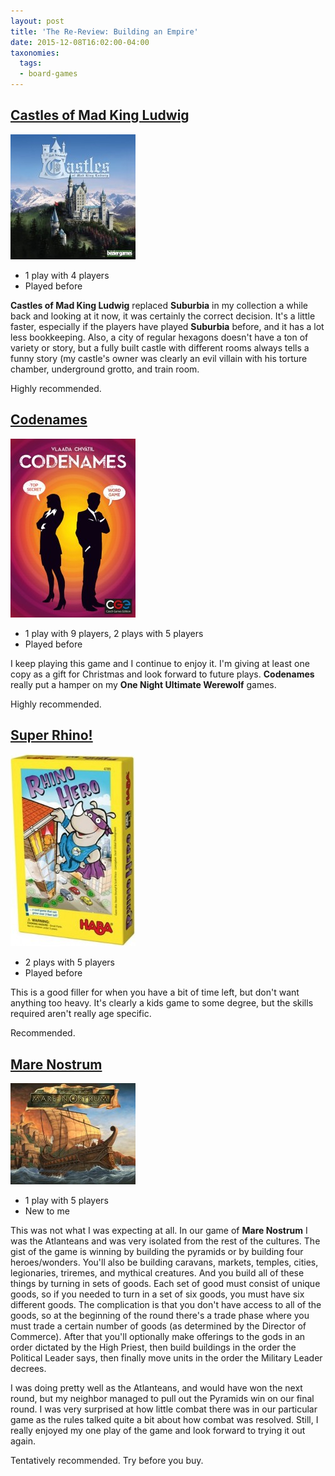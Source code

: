 ```yaml
---
layout: post
title: 'The Re-Review: Building an Empire'
date: 2015-12-08T16:02:00-04:00
taxonomies:
  tags:
  - board-games
---
```

## [Castles of Mad King Ludwig](https://boardgamegeek.com/boardgame/155426/castles-mad-king-ludwig)

 ![Castles of Mad King Ludwig](../assets/covers/castles-of-mad-king-ludwig.jpg)

- 1 play with 4 players
- Played before

**Castles of Mad King Ludwig** replaced **Suburbia** in my collection a while back and looking at it now, it was certainly the correct decision. It's a little faster, especially if the players have played **Suburbia** before, and it has a lot less bookkeeping. Also, a city of regular hexagons doesn't have a ton of variety or story, but a fully built castle with different rooms always tells a funny story (my castle's owner was clearly an evil villain with his torture chamber, underground grotto, and train room.

Highly recommended.

## [Codenames](https://boardgamegeek.com/boardgame/178900/codenames)

![Codenames](../assets/covers/codenames.jpg)

- 1 play with 9 players, 2 plays with 5 players
- Played before

I keep playing this game and I continue to enjoy it. I'm giving at least one copy as a gift for Christmas and look forward to future plays. **Codenames** really put a hamper on my **One Night Ultimate Werewolf** games.

Highly recommended.

<div style="clear: both;"></div>

## [Super Rhino!](https://boardgamegeek.com/boardgame/91514/rhino-hero)

![Super Rhino!](../assets/covers/rhino-hero.jpg)

- 2 plays with 5 players
- Played before

This is a good filler for when you have a bit of time left, but don't want anything too heavy. It's clearly a kids game to some degree, but the skills required aren't really age specific.

Recommended.

<div style="clear: both;"></div>

## [Mare Nostrum](https://boardgamegeek.com/boardgame/3931/mare-nostrum)

![Mare Nostrum](../assets/covers/mare-nostrum.jpg)

- 1 play with 5 players
- New to me

This was not what I was expecting at all. In our game of **Mare Nostrum** I was the Atlanteans and was very isolated from the rest of the cultures. The gist of the game is winning by building the pyramids or by building four heroes/wonders. You'll also be building caravans, markets, temples, cities, legionaries, triremes, and mythical creatures. And you build all of these things by turning in sets of goods. Each set of good must consist of unique goods, so if you needed to turn in a set of six goods, you must have six different goods. The complication is that you don't have access to all of the goods, so at the beginning of the round there's a trade phase where you must trade a certain number of goods (as determined by the Director of Commerce). After that you'll optionally make offerings to the gods in an order dictated by the High Priest, then build buildings in the order the Political Leader says, then finally move units in the order the Military Leader decrees.

I was doing pretty well as the Atlanteans, and would have won the next round, but my neighbor managed to pull out the Pyramids win on our final round. I was very surprised at how little combat there was in our particular game as the rules talked quite a bit about how combat was resolved. Still, I really enjoyed my one play of the game and look forward to trying it out again.

Tentatively recommended. Try before you buy.
